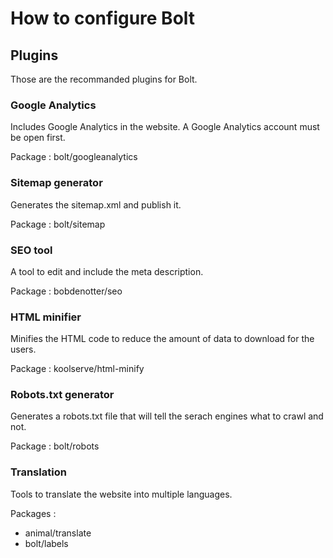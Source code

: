 # How to configure Bolt

## Plugins
Those are the recommanded plugins for Bolt.

### Google Analytics
Includes Google Analytics in the website. A Google Analytics account must be open first.

Package :  bolt/googleanalytics

### Sitemap generator
Generates the sitemap.xml and publish it.

Package : bolt/sitemap

### SEO tool
A tool to edit and include the meta description.

Package : bobdenotter/seo

### HTML minifier
Minifies the HTML code to reduce the amount of data to download for the users.

Package : koolserve/html-minify

### Robots.txt generator
Generates a robots.txt file that will tell the serach engines what to crawl and not.

Package : bolt/robots

### Translation
Tools to translate the website into multiple languages.

Packages : 

  * animal/translate
  * bolt/labels
